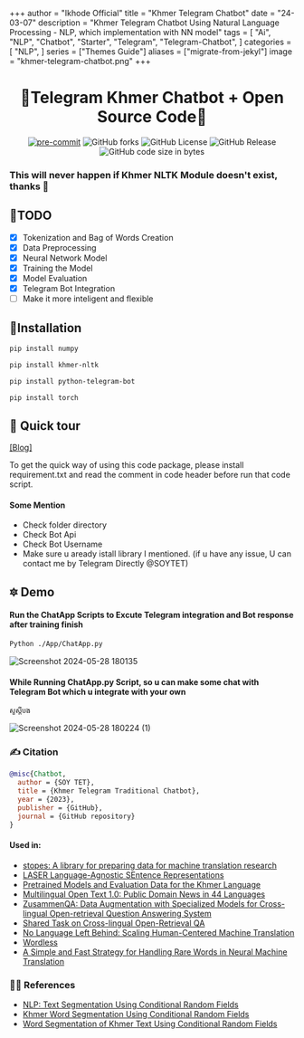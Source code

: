 +++
author = "Ikhode Official"
title = "Khmer Telegram Chatbot"
date = "24-03-07"
description = "Khmer Telegram Chatbot Using Natural Language Processing - NLP, which implementation with NN model"
tags = [
    "Ai",
    "NLP",
    "Chatbot",
    "Starter",
    "Telegram",
    "Telegram-Chatbot",
]
categories = [
    "NLP",
]
series = ["Themes Guide"]
aliases = ["migrate-from-jekyl"]
image = "khmer-telegram-chatbot.png"
+++

<div align="center">

# 🏅Telegram Khmer Chatbot + Open Source Code🏅

[![pre-commit](https://img.shields.io/badge/pre--commit-enabled-brightgreen?logo=pre-commit&logoColor=white)](https://github.com/pre-commit/pre-commit)
<img alt="GitHub forks" src="https://img.shields.io/github/forks/SOYTET/Telegram-Chatbot">
<img alt="GitHub License" src="https://img.shields.io/github/license/SOYTET/Telegram-Chatbot">
<img alt="GitHub Release" src="https://img.shields.io/github/v/release/SOYTET/Telegram-Chatbot">
<img alt="GitHub code size in bytes" src="https://img.shields.io/github/languages/code-size/SOYTET/Telegram-Chatbot">




</div>

### This will never happen if Khmer NLTK Module doesn't exist, thanks 🙏
## 🎯TODO

- [X] Tokenization and Bag of Words Creation
- [X] Data Preprocessing
- [X] Neural Network Model
- [X] Training the Model
- [X] Model Evaluation
- [X] Telegram Bot Integration
- [ ] Make it more inteligent and flexible

## 💪Installation

```bash
pip install numpy
```
```bash
pip install khmer-nltk
```
```bash
pip install python-telegram-bot
```
```bash
pip install torch
```

## 🏹 Quick tour

[[Blog]](https://ikhode.blogspot.com/)

To get the quick way of using this code package, please install requirement.txt  and read the comment in code header before run that code script. 
#### Some Mention
- Check folder directory 
- Check Bot Api 
- Check Bot Username
- Make sure u aready istall library I mentioned.
(if u have any issue, U can contact me by Telegram Directly @SOYTET)

## 🔯 Demo

#### Run the ChatApp Scripts to Excute Telegram integration and Bot response after training finish
```bash
Python ./App/ChatApp.py
```
![Screenshot 2024-05-28 180135](https://github.com/SOYTET/Telegram-Chatbot/assets/132768132/422ad075-38b3-45aa-b39d-9544491f9bea)


#### While Running ChatApp.py Script, so u can make some chat with Telegram Bot which u integrate with your own
```bash
សួស្ដីបង
```
![Screenshot 2024-05-28 180224 (1)](https://github.com/SOYTET/Telegram-Chatbot/assets/132768132/d7462838-f301-4723-b52a-aa4efe63e204)


### ✍️ Citation

```bibtex
@misc{Chatbot,
  author = {SOY TET},
  title = {Khmer Telegram Traditional Chatbot},
  year = {2023},
  publisher = {GitHub},
  journal = {GitHub repository}
}
```
#### Used in:
- [stopes: A library for preparing data for machine translation research](https://github.com/facebookresearch/stopes)
- [LASER Language-Agnostic SEntence Representations](https://github.com/facebookresearch/LASER)
- [Pretrained Models and Evaluation Data for the Khmer Language](https://ieeexplore.ieee.org/stamp/stamp.jsp?arnumber=9645441)
- [Multilingual Open Text 1.0: Public Domain News in 44 Languages](https://arxiv.org/pdf/2201.05609.pdf)
- [ZusammenQA: Data Augmentation with Specialized Models for Cross-lingual Open-retrieval Question Answering System](https://arxiv.org/pdf/2205.14981.pdf)
- [Shared Task on Cross-lingual Open-Retrieval QA](https://www.aclweb.org/portal/content/shared-task-cross-lingual-open-retrieval-qa)
- [No Language Left Behind: Scaling Human-Centered Machine Translation](https://research.facebook.com/publications/no-language-left-behind/)
- [Wordless](https://github.com/BLKSerene/Wordless)
- [A Simple and Fast Strategy for Handling Rare Words in Neural Machine Translation](https://aclanthology.org/2022.aacl-srw.6/)

### 👨‍🎓 References

- [NLP: Text Segmentation Using Conditional Random Fields](https://medium.com/@phylypo/nlp-text-segmentation-using-conditional-random-fields-e8ff1d2b6060)
- [Khmer Word Segmentation Using Conditional Random Fields](https://www2.nict.go.jp/astrec-att/member/ding/KhNLP2015-SEG.pdf)
- [Word Segmentation of Khmer Text Using Conditional Random Fields](https://medium.com/@phylypo/segmentation-of-khmer-text-using-conditional-random-fields-3a2d4d73956a)
